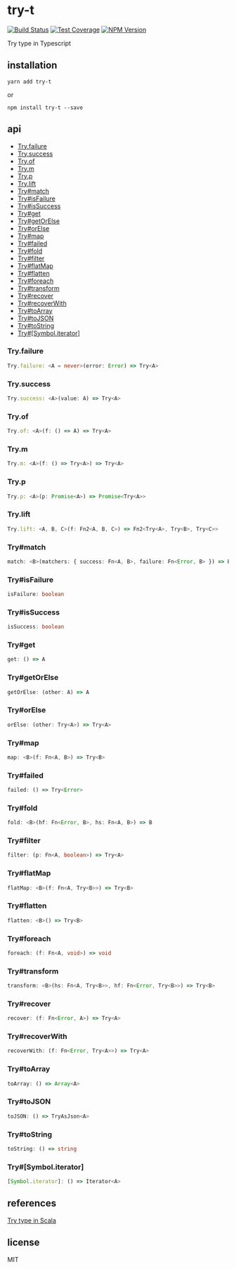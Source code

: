 # try-t

[![Build Status][build-badge]][build-status]
[![Test Coverage][coverage-badge]][coverage-result]
[![NPM Version][npm-badge]][npm-url]

Try type in Typescript

## installation

`yarn add try-t`

or

`npm install try-t --save`

## api

- [Try.failure](#tryfailure)
- [Try.success](#trysuccess)
- [Try.of](#tryof)
- [Try.m](#trym)
- [Try.p](#tryp)
- [Try.lift](#trylift)
- [Try#match](#trymatch)
- [Try#isFailure](#tryisfailure)
- [Try#isSuccess](#tryissuccess)
- [Try#get](#tryget)
- [Try#getOrElse](#trygetorelse)
- [Try#orElse](#tryorelse)
- [Try#map](#trymap)
- [Try#failed](#tryfailed)
- [Try#fold](#tryfold)
- [Try#filter](#tryfilter)
- [Try#flatMap](#tryflatmap)
- [Try#flatten](#tryflatten)
- [Try#foreach](#tryforeach)
- [Try#transform](#trytransform)
- [Try#recover](#tryrecover)
- [Try#recoverWith](#tryrecoverwith)
- [Try#toArray](#trytoarray)
- [Try#toJSON](#trytojson)
- [Try#toString](#trytostring)
- [Try#[Symbol.iterator]](#trysymboliterator)

### Try.failure

```ts
Try.failure: <A = never>(error: Error) => Try<A>
```

### Try.success

```ts
Try.success: <A>(value: A) => Try<A>
```

### Try.of

```ts
Try.of: <A>(f: () => A) => Try<A>
```

### Try.m

```ts
Try.m: <A>(f: () => Try<A>) => Try<A>
```

### Try.p

```ts
Try.p: <A>(p: Promise<A>) => Promise<Try<A>>
```

### Try.lift

```ts
Try.lift: <A, B, C>(f: Fn2<A, B, C>) => Fn2<Try<A>, Try<B>, Try<C>>
```

### Try#match

```ts
match: <B>(matchers: { success: Fn<A, B>, failure: Fn<Error, B> }) => B
```

### Try#isFailure

```ts
isFailure: boolean
```

### Try#isSuccess

```ts
isSuccess: boolean
```

### Try#get

```ts
get: () => A
```

### Try#getOrElse

```ts
getOrElse: (other: A) => A
```

### Try#orElse

```ts
orElse: (other: Try<A>) => Try<A>
```

### Try#map

```ts
map: <B>(f: Fn<A, B>) => Try<B>
```

### Try#failed

```ts
failed: () => Try<Error>
```

### Try#fold

```ts
fold: <B>(hf: Fn<Error, B>, hs: Fn<A, B>) => B
```

### Try#filter

```ts
filter: (p: Fn<A, boolean>) => Try<A>
```

### Try#flatMap

```ts
flatMap: <B>(f: Fn<A, Try<B>>) => Try<B>
```

### Try#flatten

```ts
flatten: <B>() => Try<B>
```

### Try#foreach

```ts
foreach: (f: Fn<A, void>) => void
```

### Try#transform

```ts
transform: <B>(hs: Fn<A, Try<B>>, hf: Fn<Error, Try<B>>) => Try<B>
```

### Try#recover

```ts
recover: (f: Fn<Error, A>) => Try<A>
```

### Try#recoverWith

```ts
recoverWith: (f: Fn<Error, Try<A>>) => Try<A>
```

### Try#toArray

```ts
toArray: () => Array<A>
```

### Try#toJSON

```ts
toJSON: () => TryAsJson<A>
```

### Try#toString

```ts
toString: () => string
```

### Try#[Symbol.iterator]

```ts
[Symbol.iterator]: () => Iterator<A>
```

## references

[Try type in Scala](http://www.scala-lang.org/api/current/scala/util/Try.html)

## license

MIT

[build-badge]: https://img.shields.io/travis/airt/try-t/develop.svg
[build-status]: https://travis-ci.org/airt/try-t
[coverage-badge]: https://img.shields.io/coveralls/airt/try-t/develop.svg
[coverage-result]: https://coveralls.io/github/airt/try-t
[npm-badge]: https://img.shields.io/npm/v/try-t.svg
[npm-url]: https://www.npmjs.com/package/try-t
